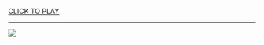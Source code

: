 
<a href="https://premium76.site?title=titanic_games_unblocked&ref=13M">CLICK TO PLAY</a></h3>
<hr>

<a href="https://premium76.site?title=titanic_games_unblocked&ref=13M"><img src="https://clearcache.store/games.png"></a>


